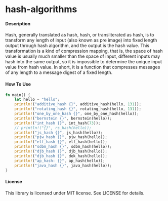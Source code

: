 # hash-algorithms

#### Description
Hash, generally translated as hash, hash, or transliterated as hash, is to transform any length of input (also known as pre image) into fixed length output through hash algorithm, and the output is the hash value. This transformation is a kind of compression mapping, that is, the space of hash value is usually much smaller than the space of input, different inputs may hash into the same output, so it is impossible to determine the unique input value from hash value. In short, it is a function that compresses messages of any length to a message digest of a fixed length.

#### How To Use

```rust
fn main() {
    let hello = "hello";
    println!("additive_hash {}", additive_hash(hello, 131));
    println!("rotating_hash {}", rotating_hash(hello, 131));
    println!("one_by_one_hash {}", one_by_one_hash(hello));
    println!("bernstein {}", bernstein(hello));
    println!("int_hash {}", int_hash(73));
    // println!("{}", rs_hash(hello));
    println!("js_hash {}", js_hash(hello));
    println!("pjw_hash {}", pjw_hash(hello));
    println!("elf_hash {}", elf_hash(hello));
    println!("sdbm_hash {}", sdbm_hash(hello));
    println!("djb_hash {}", djb_hash(hello));
    println!("djb_hash {}", dek_hash(hello));
    println!("ap_hash: {}", ap_hash(hello));
    println!("java_hash {}", java_hash(hello));
}
```

#### License
This library is licensed under MIT license. See LICENSE for details.